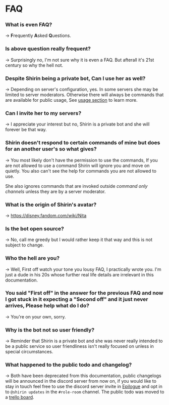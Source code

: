 # FAQ

### What is even FAQ?
→ **F**requently **A**sked **Q**uestions.

### Is above question really frequent?
→ Surprisingly no, I'm not sure why it is even a FAQ. But afterall it's 21st century so why the hell not.

### Despite Shirin being a private bot, Can I use her as well?
→ Depending on server's configuration, yes. In some servers she may be limited to server moderators. Otherwise there will always be commands that are available for public usage, See [usage section](Usage.md) to learn more.

### Can I invite her to my servers?
→ I appreciate your interest but no, Shirin is a private bot and she will forever be that way.

### Shirin doesn't respond to certain commands of mine but does for an another user's so what gives?
→ You most likely don't have the permission to use the commands, If you are not allowed to use a command Shirin will ignore you and move on quietly. You also can't see the help for commands you are not allowed to use.

She also ignores commands that are invoked outside *command only channels* unless they are by a server moderator.

### What is the origin of Shirin's avatar?
→ https://disney.fandom.com/wiki/Nita

### Is the bot open source?
→ No, call me greedy but I would rather keep it that way and this is not subject to change.

### Who the hell are you?
→ Well, First off watch your tone you lousy FAQ, I practically wrote you. I'm just a dude in his 20s whose further real life details are irrelevant in this documentation.

### You said "First off" in the answer for the previous FAQ and now I got stuck in it expecting a "Second off" and it just never arrives, Please help what do I do?
→ You're on your own, sorry.

### Why is the bot not so user friendly?
→ Reminder that Shirin is a private bot and she was never really intended to be a public service so user friendliness isn't really focused on unless in special circumstances.

### What happened to the public todo and changelog?
→ Both have been deprecated from this documentation, public changelogs will be announced in the discord server from now on, if you would like to stay in touch feel free to use the discord server invite in [Epilogue](../Epilogue.md) and opt in to `@shirin updates` in the `#role-room` channel. The public todo was moved to a [trello board](<https://trello.com/b/rceq47WA/shirin-bot>).